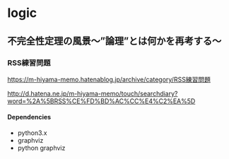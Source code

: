 # logic
## 不完全性定理の風景～”論理”とは何かを再考する～

### RSS練習問題  
https://m-hiyama-memo.hatenablog.jp/archive/category/RSS練習問題 

http://d.hatena.ne.jp/m-hiyama-memo/touch/searchdiary?word=%2A%5BRSS%CE%FD%BD%AC%CC%E4%C2%EA%5D

#### Dependencies
* python3.x
* graphviz
* python graphviz

